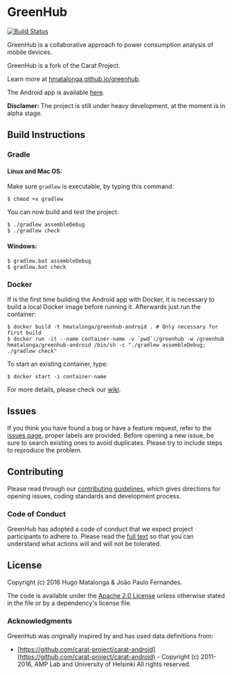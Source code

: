 # GreenHub

[![Build Status](https://travis-ci.org/hmatalonga/greenhub.svg?branch=master)](https://travis-ci.org/hmatalonga/greenhub)

GreenHub is a collaborative approach to power consumption analysis of mobile devices.

GreenHub is a fork of the Carat Project.

Learn more at [hmatalonga.github.io/greenhub](hmatalonga.github.io/greenhub).

The Android app is available [here](https://github.com/hmatalonga/greenhub/releases/download/v1.0-alpha.1/greenhub-v1.0-alpha.1.apk).

**Disclamer:** The project is still under heavy development, at the moment is in alpha stage.

## Build Instructions

### Gradle
#### Linux and Mac OS:
Make sure `gradlew` is executable, by typing this command:
```shell
$ chmod +x gradlew
```

You can now build and test the project:
```shell
$ ./gradlew assembleDebug
$ ./gradlew check
```

#### Windows:
```shell
$ gradlew.bat assembleDebug
$ gradlew.bat check
```


### Docker
If is the first time building the Android app with Docker, it is necessary to build a local Docker image before running it. Afterwards just run the container:
```shell
$ docker build -t hmatalonga/greenhub-android . # Only necessary for first build
$ docker run -it --name container-name -v `pwd`:/greenhub -w /greenhub hmatalonga/greenhub-android /bin/sh -c "./gradlew assembleDebug; ./gradlew check"
```

To start an existing container, type:
```shell
$ docker start -i container-name
```

For more details, please check our [wiki](https://github.com/hmatalonga/greenhub/wiki).

## Issues
If you think you have found a bug or have a feature request, refer to the [issues page](https://github.com/hmatalonga/greenhub/issues), proper labels are provided.
Before opening a new issue, be sure to search existing ones to avoid duplicates. Please try to include steps to reproduce the problem.

## Contributing
Please read through our [contributing guidelines](CONTRIBUTING.md), which gives directions for opening issues, coding standards and development process.

### Code of Conduct
GreenHub has adopted a code of conduct that we expect project participants to adhere to.
Please read the [full text](CODE_OF_CONDUCT.md) so that you can understand what actions will and will not be tolerated.

## License
Copyright (c) 2016 Hugo Matalonga & João Paulo Fernandes.

The code is available under the [Apache 2.0 License](https://opensource.org/licenses/Apache-2.0) unless otherwise stated in the file or by a dependency's license file.

### Acknowledgments
GreenHub was originally inspired by and has used data definitions from:

- [https://github.com/carat-project/carat-android](https://github.com/carat-project/carat-android) - Copyright (c) 2011-2016, AMP Lab and University
of Helsinki All rights reserved.
